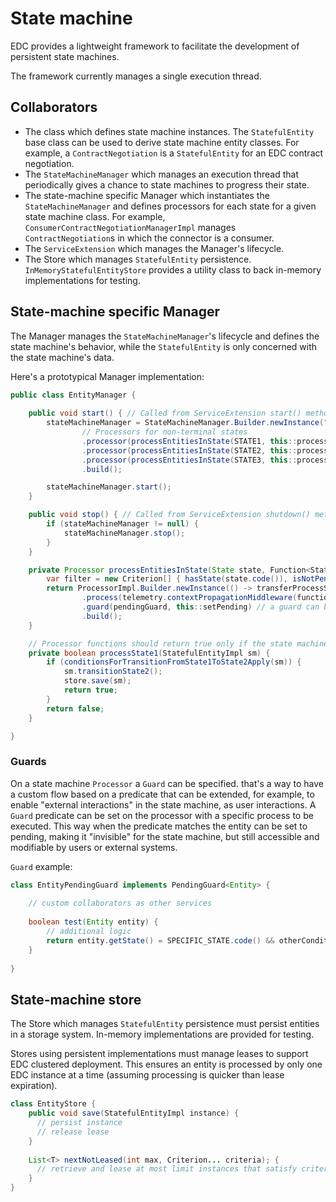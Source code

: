 # State machine

EDC provides a lightweight framework to facilitate the development of persistent state machines.

The framework currently manages a single execution thread.

## Collaborators

- The class which defines state machine instances. The `StatefulEntity` base class can be used to derive state machine 
  entity classes. For example, a `ContractNegotiation` is a `StatefulEntity` for an EDC contract negotiation.
- The `StateMachineManager` which manages an execution thread that periodically gives a chance to state machines to 
  progress their state.
- The state-machine specific Manager which instantiates the `StateMachineManager` and defines processors for each state
  for a given state machine class. For example, `ConsumerContractNegotiationManagerImpl` manages `ContractNegotiation`s
  in which the connector is a consumer.
- The `ServiceExtension` which manages the Manager's lifecycle.
- The Store which manages `StatefulEntity` persistence. `InMemoryStatefulEntityStore` provides a utility class to back
  in-memory implementations for testing.

## State-machine specific Manager

The Manager manages the `StateMachineManager`'s lifecycle and defines the state machine's behavior, while the `StatefulEntity`
is only concerned with the state machine's data.

Here's a prototypical Manager implementation:

```java
public class EntityManager {
    
    public void start() { // Called from ServiceExtension start() method
        stateMachineManager = StateMachineManager.Builder.newInstance("state-machine-name", monitor, executorInstrumentation, waitStrategy)
                // Processors for non-terminal states
                .processor(processEntitiesInState(STATE1, this::processState1))
                .processor(processEntitiesInState(STATE2, this::processState2))
                .processor(processEntitiesInState(STATE3, this::processState3))
                .build();

        stateMachineManager.start();
    }

    public void stop() { // Called from ServiceExtension shutdown() method
        if (stateMachineManager != null) {
            stateMachineManager.stop();
        }
    }

    private Processor processEntitiesInState(State state, Function<StatefulEntityImpl, Boolean> function) {
        var filter = new Criterion[] { hasState(state.code()), isNotPending() };
        return ProcessorImpl.Builder.newInstance(() -> transferProcessStore.nextNotLeased(batchSize, filter))
                .process(telemetry.contextPropagationMiddleware(function))
                .guard(pendingGuard, this::setPending) // a guard can be added to, e.g. put in pending certain entities based on the `pendingGuard` predicate
                .build();
    }

    // Processor functions should return true only if the state machine has been updated
    private boolean processState1(StatefulEntityImpl sm) {
        if (conditionsForTransitionFromState1ToState2Apply(sm)) {
            sm.transitionState2();
            store.save(sm);
            return true;
        }
        return false;
    }

}
```

### Guards
On a state machine `Processor` a `Guard` can be specified. that's a way to have a custom flow based on a predicate that can
be extended, for example, to enable "external interactions" in the state machine, as user interactions. A `Guard` predicate
can be set on the processor with a specific process to be executed. This way when the predicate matches the entity can be 
set to pending, making it "invisible" for the state machine, but still accessible and modifiable by users or external systems.

`Guard` example:
```java
class EntityPendingGuard implements PendingGuard<Entity> {
    
    // custom collaborators as other services
    
    boolean test(Entity entity) {
        // additional logic
        return entity.getState() = SPECIFIC_STATE.code() && otherCondition; // if true, the entity will be set as pending
    }
    
}
```

## State-machine store

The Store which manages `StatefulEntity` persistence must persist entities in a storage system. In-memory implementations
are provided for testing.

Stores using persistent implementations must manage leases to support EDC clustered deployment. This ensures an entity is
processed by only one EDC instance at a time (assuming processing is quicker than lease expiration).

```java
class EntityStore {
    public void save(StatefulEntityImpl instance) {
      // persist instance
      // release lease
    }
    
    List<T> nextNotLeased(int max, Criterion... criteria); {
      // retrieve and lease at most limit instances that satisfy criteria
    }
}
```
